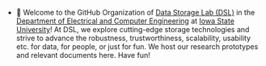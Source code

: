 - 👋 Welcome to the GitHub Organization of [Data Storage Lab (DSL)](https://www.ece.iastate.edu/~mai/lab/dsl.html "Data Storage Lab") in the [Department of Electrical and Computer Engineering](https://www.ece.iastate.edu/ "ECE") at [Iowa State University](https://www.iastate.edu/ "ISU")! At DSL, we explore cutting-edge storage technologies and strive to advance the robustness, trustworthiness, scalability, usability etc. for data, for people, or just for fun. We host our research prototypes and relevant documents here. Have fun! 

